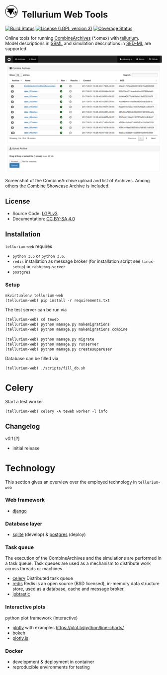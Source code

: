 <h1><img title="tellurium logo" src="./teweb/combine/static/combine/images/logos/te-web.png" height="40" />&nbsp;&nbsp;Tellurium Web Tools</h1>

[![Build Status](https://travis-ci.org/matthiaskoenig/tellurium-web.svg?branch=develop)](https://travis-ci.org/matthiaskoenig/tellurium-web)
[![License (LGPL version 3)](https://img.shields.io/badge/license-LGPLv3.0-blue.svg?style=flat-square)](http://opensource.org/licenses/LGPL-3.0)
[![Coverage Status](https://coveralls.io/repos/github/matthiaskoenig/tellurium-web/badge.svg?branch=master)](https://coveralls.io/github/matthiaskoenig/tellurium-web?branch=master)

Online tools for running [CombineArchives](http://co.mbine.org/documents/archive) (*.omex) with [tellurium](http://tellurium.analogmachine.org/).   
Model descriptions in 
[SBML](http://sbml.org) and simulation descriptions in [SED-ML](http://sed-ml.org) are supported.



<img title="Screenshot Tellurium Web Tools" src="./docs/images/screenshot-0.1.png" width="600" />

Screenshot of the CombineArchive upload and list of Archives. 
Among others the [Combine Showcase Archive](https://github.com/SemsProject/CombineArchiveShowCase) is included.

## License
* Source Code: [LGPLv3](http://opensource.org/licenses/LGPL-3.0)
* Documentation: [CC BY-SA 4.0](http://creativecommons.org/licenses/by-sa/4.0/)

## Installation
`tellurium-web` requires 
- `python 3.5` or `python 3.6`.
- `redis` installation as message broker (for installation script see `linux-setup`) or `rabbitmq-server`
- `postgres`


### Setup
```
mkvirtualenv tellurium-web
(tellurium-web) pip install -r requirements.txt
```

The test server can be run via
```
(tellurium-web) cd teweb
(tellurium-web) python manage.py makemigrations
(tellurium-web) python manage.py makemigrations combine

(tellurium-web) python manage.py migrate
(tellurium-web) python manage.py runserver
(tellurium-web) python manage.py createsuperuser
```
Database can be filled via
```
(tellurium-web) ./scripts/fill_db.sh
```

# Celery
Start a test worker 
```
(tellurium-web) celery -A teweb worker -l info
```


## Changelog
*v0.1* [?]
- initial release


# Technology
This section gives an overview over the employed technology in `tellurium-web`

### Web framework 
* [django](https://www.djangoproject.com/)

### Database layer
* [sqlite](https://www.sqlite.org/) (develop) & [postgres](https://www.postgresql.org/) (deploy)

### Task queue
The execution of the CombineArchives and the simulations are performed
in a task queue. Task queues are used as a mechanism to distribute work across threads or machines.
* [celery](http://www.celeryproject.org/) Distributed task queue
* [redis](https://redis.io/) Redis is an open source (BSD licensed), 
in-memory data structure store, used as a database, cache and message broker.
* [jobtastic](https://github.com/PolicyStat/jobtastic)


### Interactive plots
python plot framework (interactive)
* [plotly](https://plot.ly/python/) with examples https://plot.ly/python/line-charts/
* [bokeh](https://bokeh.pydata.org/en/latest/) 
* [plotly.js](https://github.com/plotly/plotly.js) 

### Docker 
* development & deployment in container
* reproducible environments for testing
